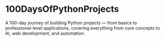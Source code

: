 # 100DaysOfPythonProjects
A 100-day journey of building Python projects — from basics to professional-level applications, covering everything from core concepts to AI, web development, and automation.
